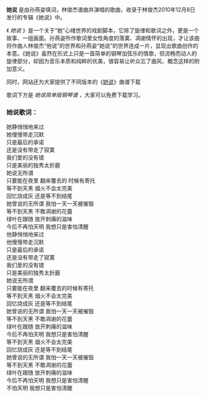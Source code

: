 

**她说** 是由孙燕姿填词，林俊杰谱曲并演唱的歌曲，收录于林俊杰2010年12月8日发行的专辑《她说》中。

《 _她说_
》是一个关于“她”心绪世界的戏剧脚本，它除了旋律和歌词之外，更是一个故事、一组画面。孙燕姿所作歌词里女性角度的落寞、凋谢情怀的出现，才让该曲将作曲人林俊杰“他说”的世界和孙燕姿“她说”的世界连成一片，显现出歌曲创作的本意。《她说》虽然在形式上只是一首简单的钢琴加弦乐的情歌，但流畅而动人的旋律部分，却因为音乐本质和纯粹的优美，很容易让听众忘了曲风、概念这样的附加意义。

同时，网站还为大家提供了不同版本的《[她说](Music-2337-她说-林俊杰-EOP教学曲.html "她说")》曲谱下载

歌词下方是 _她说简单版钢琴谱_ ，大家可以免费下载学习。

### 她说歌词：

她静悄悄地来过  
她慢慢带走沉默  
只是最后的承诺  
还是没有带走了寂寞  
我们爱的没有错  
只是美丽的独秀太折磨  
她说无所谓  
只要能在夜里 翻来覆去的 时候有寄托  
等不到天黑 烟火不会太完美  
回忆烧成灰 还是等不到结尾  
她曾说的无所谓 我怕一天一天被摧毁  
等不到天黑 不敢凋谢的花蕾  
绿叶在跟随 放开刺痛的滋味  
今后不再怕天明 我想只是害怕清醒  
他静悄悄地来过  
他慢慢带走沉默  
只是最后的承诺  
还是没有带走了寂寞  
我们爱的没有错  
只是美丽的独秀太折磨  
她说无所谓  
只要能在夜里 翻来覆去的时候有寄托  
等不到天黑 烟火不会太完美  
回忆烧成灰 还是等不到结尾  
她曾说的无所谓 我怕一天一天被摧毁  
等不到天黑 不敢凋谢的花蕾  
绿叶在跟随 放开刺痛的滋味  
今后不再怕天明 我想只是害怕清醒  
等不到天黑 烟火不会太完美  
回忆烧成灰 还是等不到结尾  
她曾说的无所谓 我怕一天一天被摧毁  
等不到天黑 不敢凋谢的花蕾  
绿叶在跟随 放开刺痛的滋味  
今后不再怕天明 我想只是害怕清醒  
不怕天明 我想只是害怕清醒

